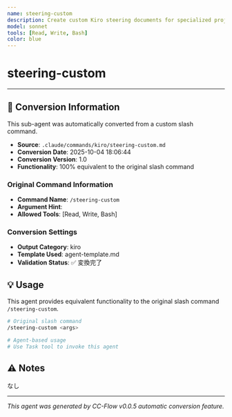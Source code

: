 ```yaml
---
name: steering-custom
description: Create custom Kiro steering documents for specialized project contexts
model: sonnet
tools: [Read, Write, Bash]
color: blue
---
```


# steering-custom



---

## 🔄 Conversion Information

This sub-agent was automatically converted from a custom slash command.

- **Source**: `.claude/commands/kiro/steering-custom.md`
- **Conversion Date**: 2025-10-04 18:06:44
- **Conversion Version**: 1.0
- **Functionality**: 100% equivalent to the original slash command

### Original Command Information

- **Command Name**: `/steering-custom`
- **Argument Hint**: <args>
- **Allowed Tools**: [Read, Write, Bash]

### Conversion Settings

- **Output Category**: kiro
- **Template Used**: agent-template.md
- **Validation Status**: ✅ 変換完了

## 💡 Usage

This agent provides equivalent functionality to the original slash command `/steering-custom`.

```bash
# Original slash command
/steering-custom <args>

# Agent-based usage
# Use Task tool to invoke this agent
```

## ⚠️ Notes

なし

---

_This agent was generated by CC-Flow v0.0.5 automatic conversion feature._

